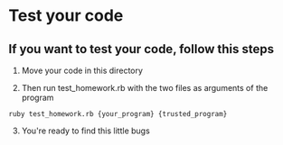 # Test your code
## If you want to test your code, follow this steps
1. Move your code in this directory

2. Then run test_homework.rb with the two files as arguments of the program
```
ruby test_homework.rb {your_program} {trusted_program}
```
3. You're ready to find this little bugs
